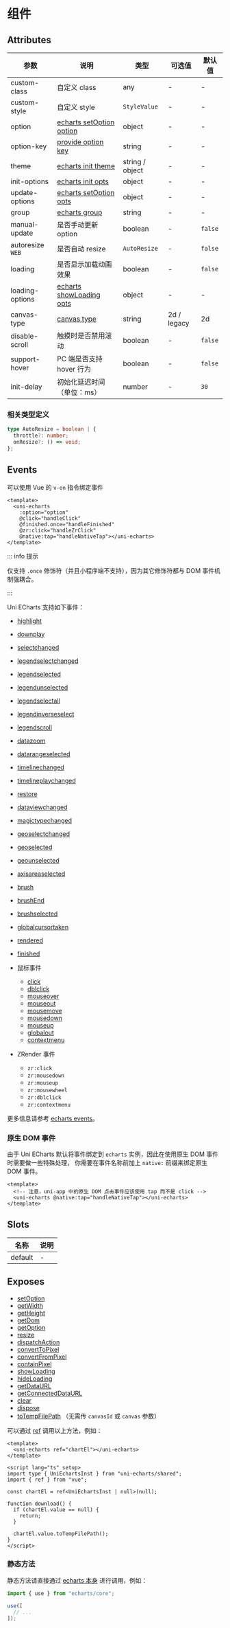 # 组件

## Attributes

| 参数               | 说明                                                                                             | 类型              | 可选值         | 默认值     |
|------------------|------------------------------------------------------------------------------------------------|-----------------|-------------|---------|
| custom-class     | 自定义 class                                                                                      | any             | -           | -       |
| custom-style     | 自定义 style                                                                                      | `StyleValue`    | -           | -       |
| option           | [echarts setOption option](https://echarts.apache.org/zh/api.html#echartsInstance.setOption)   | object          | -           | -       |
| option-key       | [provide option key](../guide/provide)                                                         | string          | -           | -       |
| theme            | [echarts init theme](https://echarts.apache.org/zh/api.html#echarts.init)                      | string / object | -           | -       |
| init-options     | [echarts init opts](https://echarts.apache.org/zh/api.html#echarts.init)                       | object          | -           | -       |
| update-options   | [echarts setOption opts](https://echarts.apache.org/zh/api.html#echartsInstance.setOption)     | object          | -           | -       |
| group            | [echarts group](https://echarts.apache.org/zh/api.html#echartsInstance.group)                  | string          | -           | -       |
| manual-update    | 是否手动更新 option                                                                                  | boolean         | -           | `false` |
| autoresize `WEB` | 是否自动 resize                                                                                    | `AutoResize`    | -           | `false` |
| loading          | 是否显示加载动画效果                                                                                     | boolean         | -           | `false` |
| loading-options  | [echarts showLoading opts](https://echarts.apache.org/zh/api.html#echartsInstance.showLoading) | object          | -           | -       |
| canvas-type      | [canvas type](https://uniapp.dcloud.net.cn/component/canvas.html)                              | string          | 2d / legacy | 2d      |
| disable-scroll   | 触摸时是否禁用滚动                                                                                      | boolean         | -           | `false` |
| support-hover    | PC 端是否支持 hover 行为                                                                              | boolean         | -           | `false` |
| init-delay       | 初始化延迟时间（单位：ms）                                                                                 | number          | -           | `30`    |

### 相关类型定义

```ts
type AutoResize = boolean | {
  throttle?: number;
  onResize?: () => void;
};
```

## Events

可以使用 Vue 的 `v-on` 指令绑定事件

```vue
<template>
  <uni-echarts
    :option="option"
    @click="handleClick"
    @finished.once="handleFinished"
    @zr:click="handleZrClick"
    @native:tap="handleNativeTap"></uni-echarts>
</template>
```

::: info 提示

仅支持 `.once` 修饰符（并且小程序端不支持），因为其它修饰符都与 DOM 事件机制强耦合。

:::

Uni ECharts 支持如下事件：

- [highlight](https://echarts.apache.org/zh/api.html#events.highlight)
- [downplay](https://echarts.apache.org/zh/api.html#events.downplay)
- [selectchanged](https://echarts.apache.org/zh/api.html#events.selectchanged)
- [legendselectchanged](https://echarts.apache.org/zh/api.html#events.legendselectchanged)
- [legendselected](https://echarts.apache.org/zh/api.html#events.legendselected)
- [legendunselected](https://echarts.apache.org/zh/api.html#events.legendunselected)
- [legendselectall](https://echarts.apache.org/zh/api.html#events.legendselectall)
- [legendinverseselect](https://echarts.apache.org/zh/api.html#events.legendinverseselect)
- [legendscroll](https://echarts.apache.org/zh/api.html#events.legendscroll)
- [datazoom](https://echarts.apache.org/zh/api.html#events.datazoom)
- [datarangeselected](https://echarts.apache.org/zh/api.html#events.datarangeselected)
- [timelinechanged](https://echarts.apache.org/zh/api.html#events.timelinechanged)
- [timelineplaychanged](https://echarts.apache.org/zh/api.html#events.timelineplaychanged)
- [restore](https://echarts.apache.org/zh/api.html#events.restore)
- [dataviewchanged](https://echarts.apache.org/zh/api.html#events.dataviewchanged)
- [magictypechanged](https://echarts.apache.org/zh/api.html#events.magictypechanged)
- [geoselectchanged](https://echarts.apache.org/zh/api.html#events.geoselectchanged)
- [geoselected](https://echarts.apache.org/zh/api.html#events.geoselected)
- [geounselected](https://echarts.apache.org/zh/api.html#events.geounselected)
- [axisareaselected](https://echarts.apache.org/zh/api.html#events.axisareaselected)
- [brush](https://echarts.apache.org/zh/api.html#events.brush)
- [brushEnd](https://echarts.apache.org/zh/api.html#events.brushEnd)
- [brushselected](https://echarts.apache.org/zh/api.html#events.brushselected)
- [globalcursortaken](https://echarts.apache.org/zh/api.html#events.globalcursortaken)
- [rendered](https://echarts.apache.org/zh/api.html#events.rendered)
- [finished](https://echarts.apache.org/zh/api.html#events.finished)

- 鼠标事件
  - [click](https://echarts.apache.org/zh/api.html#events.Mouse%20events.click)
  - [dblclick](https://echarts.apache.org/zh/api.html#events.Mouse%20events.dblclick)
  - [mouseover](https://echarts.apache.org/zh/api.html#events.Mouse%20events.mouseover)
  - [mouseout](https://echarts.apache.org/zh/api.html#events.Mouse%20events.mouseout)
  - [mousemove](https://echarts.apache.org/zh/api.html#events.Mouse%20events.mousemove)
  - [mousedown](https://echarts.apache.org/zh/api.html#events.Mouse%20events.mousedown)
  - [mouseup](https://echarts.apache.org/zh/api.html#events.Mouse%20events.mouseup)
  - [globalout](https://echarts.apache.org/zh/api.html#events.Mouse%20events.globalout)
  - [contextmenu](https://echarts.apache.org/zh/api.html#events.Mouse%20events.contextmenu)

- ZRender 事件
  - `zr:click`
  - `zr:mousedown`
  - `zr:mouseup`
  - `zr:mousewheel`
  - `zr:dblclick`
  - `zr:contextmenu`

更多信息请参考 [echarts events](https://echarts.apache.org/zh/api.html#events)。

### 原生 DOM 事件

由于 Uni ECharts 默认将事件绑定到 `echarts` 实例，因此在使用原生 DOM 事件时需要做一些特殊处理，
你需要在事件名称前加上 `native:` 前缀来绑定原生 DOM 事件。

```vue
<template>
  <!-- 注意，uni-app 中的原生 DOM 点击事件应该使用 tap 而不是 click -->
  <uni-echarts @native:tap="handleNativeTap"></uni-echarts>
</template>
```

## Slots

| 名称      | 说明 |
|---------|----|
| default | -  |

## Exposes

- [setOption](https://echarts.apache.org/zh/api.html#echartsInstance.setOption)
- [getWidth](https://echarts.apache.org/zh/api.html#echartsInstance.getWidth)
- [getHeight](https://echarts.apache.org/zh/api.html#echartsInstance.getHeight)
- [getDom](https://echarts.apache.org/zh/api.html#echartsInstance.getDom)
- [getOption](https://echarts.apache.org/zh/api.html#echartsInstance.getOption)
- [resize](https://echarts.apache.org/zh/api.html#echartsInstance.resize)
- [dispatchAction](https://echarts.apache.org/zh/api.html#echartsInstance.dispatchAction)
- [convertToPixel](https://echarts.apache.org/zh/api.html#echartsInstance.convertToPixel)
- [convertFromPixel](https://echarts.apache.org/zh/api.html#echartsInstance.convertFromPixel)
- [containPixel](https://echarts.apache.org/zh/api.html#echartsInstance.containPixel)
- [showLoading](https://echarts.apache.org/zh/api.html#echartsInstance.showLoading)
- [hideLoading](https://echarts.apache.org/zh/api.html#echartsInstance.hideLoading)
- [getDataURL](https://echarts.apache.org/zh/api.html#echartsInstance.getDataURL)
- [getConnectedDataURL](https://echarts.apache.org/zh/api.html#echartsInstance.getConnectedDataURL)
- [clear](https://echarts.apache.org/zh/api.html#echartsInstance.clear)
- [dispose](https://echarts.apache.org/zh/api.html#echartsInstance.dispose)
- [toTempFilePath](https://uniapp.dcloud.net.cn/api/canvas/canvasToTempFilePath.html) （无需传 `canvasId` 或 `canvas` 参数）

可以通过 [ref](https://cn.vuejs.org/guide/essentials/template-refs.html#ref-on-component) 调用以上方法，例如：

```vue
<template>
  <uni-echarts ref="chartEl"></uni-echarts>
</template>

<script lang="ts" setup>
import type { UniEchartsInst } from "uni-echarts/shared";
import { ref } from "vue";

const chartEl = ref<UniEchartsInst | null>(null);

function download() {
  if (chartEl.value == null) {
    return;
  }

  chartEl.value.toTempFilePath();
}
</script>
```

### 静态方法

静态方法请直接通过 [echarts 本身](https://echarts.apache.org/zh/api.html#echarts) 进行调用，例如：

```js
import { use } from "echarts/core";

use([
  // ...
]);
```